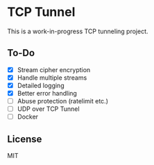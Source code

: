 # TCP Tunnel
This is a work-in-progress TCP tunneling project.

## To-Do
- [x] Stream cipher encryption
- [x] Handle multiple streams
- [x] Detailed logging
- [x] Better error handling
- [ ] Abuse protection (ratelimit etc.)
- [ ] UDP over TCP Tunnel
- [ ] Docker

## License
MIT
